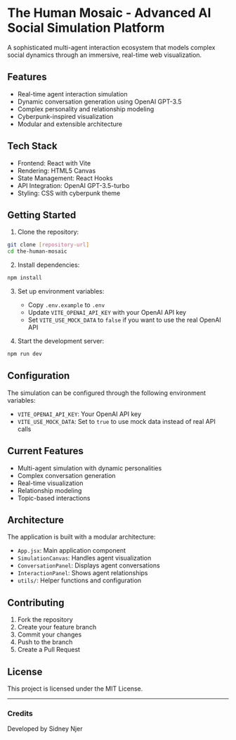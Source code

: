# The Human Mosaic - Advanced AI Social Simulation Platform

A sophisticated multi-agent interaction ecosystem that models complex social dynamics through an immersive, real-time web visualization.

## Features

- Real-time agent interaction simulation
- Dynamic conversation generation using OpenAI GPT-3.5
- Complex personality and relationship modeling
- Cyberpunk-inspired visualization
- Modular and extensible architecture

## Tech Stack

- Frontend: React with Vite
- Rendering: HTML5 Canvas
- State Management: React Hooks
- API Integration: OpenAI GPT-3.5-turbo
- Styling: CSS with cyberpunk theme

## Getting Started

1. Clone the repository:
```bash
git clone [repository-url]
cd the-human-mosaic
```

2. Install dependencies:
```bash
npm install
```

3. Set up environment variables:
   - Copy `.env.example` to `.env`
   - Update `VITE_OPENAI_API_KEY` with your OpenAI API key
   - Set `VITE_USE_MOCK_DATA` to `false` if you want to use the real OpenAI API

4. Start the development server:
```bash
npm run dev
```

## Configuration

The simulation can be configured through the following environment variables:

- `VITE_OPENAI_API_KEY`: Your OpenAI API key
- `VITE_USE_MOCK_DATA`: Set to `true` to use mock data instead of real API calls

## Current Features

- Multi-agent simulation with dynamic personalities
- Complex conversation generation
- Real-time visualization
- Relationship modeling
- Topic-based interactions

## Architecture

The application is built with a modular architecture:

- `App.jsx`: Main application component
- `SimulationCanvas`: Handles agent visualization
- `ConversationPanel`: Displays agent conversations
- `InteractionPanel`: Shows agent relationships
- `utils/`: Helper functions and configuration

## Contributing

1. Fork the repository
2. Create your feature branch
3. Commit your changes
4. Push to the branch
5. Create a Pull Request

## License

This project is licensed under the MIT License.

---

### Credits

Developed by Sidney Njer
